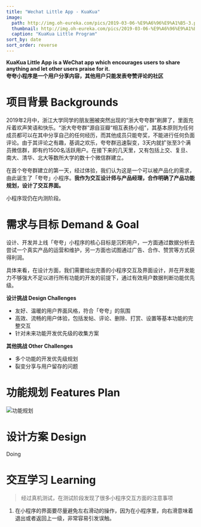 ```yaml
---
title: "Wechat Little App - KuaKua"
image: 
  path: http://img.oh-eureka.com/pics/2019-03-06-%E9%A6%96%E9%A1%B5-3.png
  thumbnail: http://img.oh-eureka.com/pics/2019-03-06-%E9%A6%96%E9%A1%B5-3.png
  caption: "KuaKua Little Program"
sort_by: date
sort_order: reverse
---
```

**KuaKua Little App is a WeChat app which encourages users to share anything and let other users praise for it.** <br>
**夸夸小程序是一个用户分享内容，其他用户只能发表夸赞评论的社区**

# 项目背景 Backgrounds
2019年2月中，浙江大学同学的朋友圈被突然出现的“浙大夸夸群”刷屏了，里面充斥着欢声笑语和快乐。“浙大夸夸群”源自豆瓣“相互表扬小组”，其基本原则为任何成员都可以在其中分享自己的任何经历，而其他成员只能夸奖，不能进行任何负面评论。由于其评论之有趣，基调之欢乐，夸夸群迅速裂变，3天内就扩张至3个满员微信群，即有约1500名活跃用户。在接下来的几天里，又有包括上交、复旦、南大、清华、北大等数所大学的数十个微信群建立。

在首个夸夸群建立的第一天，经过体验，我们认为这是一个可以被产品化的需求，由此诞生了「夸夸」小程序。**我作为交互设计师与产品经理，合作明确了产品功能规划，设计了交互界面。**

小程序现仍在内测阶段。

# 需求与目标 Demand & Goal
设计、开发并上线「夸夸」小程序的核心目标是沉积用户，一方面通过数据分析去尝试一个真实产品的运营和维护，另一方面也试图通过广告、合作、赞赏等方式获得利润。

具体来看，在设计方面，我们需要给出完善的小程序交互及界面设计，并在开发能力不够强大不足以进行所有功能的开发的前提下，通过有效用户数据判断功能优先级。

**设计挑战 Design Challenges**
- 友好、温暖的用户界面风格，符合「夸夸」的氛围
- 高效、流畅的用户体验，包括发帖、评论、删除、打赏、设置等基本功能的完整交互
- 针对未来功能开发优先级的收集方案

**其他挑战 Other Challenges**
- 多个功能的开发优先级规划
- 裂变分享与用户留存的问题

# 功能规划 Features Plan
![功能规划](http://img.oh-eureka.com/pics/2019-03-07-105730.png)

# 设计方案 Design
Doing

# 交互学习 Learning
>经过真机测试，在测试阶段发现了很多小程序交互方面的注意事项
1. 在小程序的界面要尽量避免左右滑动的操作，因为在小程序里，向右滑意味着退出或者返回上一级，非常容易引发误触。